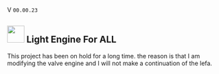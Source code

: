 V ```00.00.23``` 
##  <img src="web_Help_Res/LEFA_LOGO.png" width="40" height="40" />  Light Engine For ALL  


This project has been on hold for a long time. the reason is that I am modifying the valve engine and I will not make a continuation of the lefa.
  
